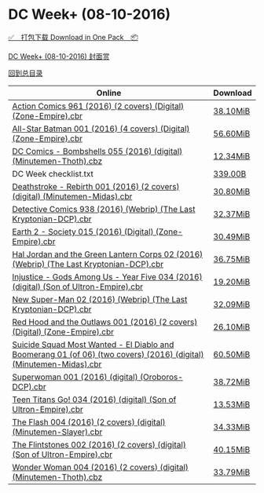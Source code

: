 # DC Week+ (08-10-2016)

[✅&emsp;打包下载 Download in One Pack&emsp;📦](https://pan.baidu.com/s/1c28kQq8)

[DC Week+ (08-10-2016) 封面赏](/https://github.com/alicewish/markdown/blob/master/cover/DC-Week-08-10-2016-Covers.md)



[回到总目录](https://github.com/alicewish/markdown/blob/master/Catalogs.md)



Online | Download
--- | ---
[Action Comics 961 (2016) (2 covers) (Digital) (Zone-Empire).cbr](https://github.com/alicewish/markdown/blob/master/comic/Action-Comics-961-2016-2-covers-Digital-Zone-Empire-cbr.md) | [38.10MiB](https://pan.baidu.com/s/1c28kQq8#list/path=%2FDC%20Week%202016%20Q3%2FDC%20Week%2B%20%2808-10-2016%29%2F%E3%82%B3%E3%82%A6%E3%82%A4%E3%82%A2%E3%82%B3%E3%82%B7%E3%82%B1%E3%82%B9%E3%82%A4%E3%82%AA%E3%82%B3%E3%82%BD%E3%82%A2%E3%82%B3%E3%82%B1%E3%82%AF%E3%82%A4%E3%82%A8%E3%82%BB%E3%82%B3%E3%82%BD%E3%82%BD%E3%82%A6%E3%82%B3%E3%82%BF%E3%82%BD%E3%82%B3%E3%82%BB%E3%82%AA%E3%82%AF%E3%82%A6%E3%82%A8&parentPath=%2FDC%20Week%202016%20Q3)
[All-Star Batman 001 (2016) (4 covers) (Digital) (Zone-Empire).cbr](https://github.com/alicewish/markdown/blob/master/comic/All-Star-Batman-001-2016-4-covers-Digital-Zone-Empire-cbr.md) | [56.60MiB](https://pan.baidu.com/s/1c28kQq8#list/path=%2FDC%20Week%202016%20Q3%2FDC%20Week%2B%20%2808-10-2016%29%2F%E3%82%AA%E3%82%AD%E3%82%AD%E3%82%AA%E3%82%A2%E3%82%B3%E3%82%A8%E3%82%B3%E3%82%A4%E3%82%A6%E3%82%A6%E3%82%AD%E3%82%A4%E3%82%A2%E3%82%BD%E3%82%B5%E3%82%AA%E3%82%AD%E3%82%B3%E3%82%BB%E3%82%A6%E3%82%B3%E3%82%A6%E3%82%A8%E3%82%A4%E3%82%B3%E3%82%AF%E3%82%AF%E3%82%AD%E3%82%AF%E3%82%B3%E3%82%BD&parentPath=%2FDC%20Week%202016%20Q3)
[DC Comics - Bombshells 055 (2016) (digital) (Minutemen-Thoth).cbz](https://github.com/alicewish/markdown/blob/master/comic/DC-Comics-Bombshells-055-2016-digital-Minutemen-Thoth-cbz.md) | [12.34MiB](https://pan.baidu.com/s/1c28kQq8#list/path=%2FDC%20Week%202016%20Q3%2FDC%20Week%2B%20%2808-10-2016%29%2F%E3%82%BB%E3%82%A8%E3%82%BF%E3%82%BD%E3%82%B5%E3%82%A6%E3%82%A8%E3%82%AA%E3%82%AB%E3%82%B9%E3%82%B9%E3%82%AF%E3%82%AA%E3%82%A4%E3%82%B7%E3%82%B7%E3%82%A2%E3%82%A4%E3%82%BD%E3%82%BD%E3%82%BF%E3%82%BB%E3%82%BD%E3%82%AD%E3%82%AF%E3%82%BF%E3%82%BF%E3%82%AF%E3%82%AA%E3%82%A6%E3%82%AA%E3%82%AF&parentPath=%2FDC%20Week%202016%20Q3)
DC Week checklist.txt | [339.00B](https://pan.baidu.com/s/1c28kQq8#list/path=%2FDC%20Week%202016%20Q3%2FDC%20Week%2B%20%2808-10-2016%29%2F%E3%82%AA%E3%82%AD%E3%82%B7%E3%82%BF%E3%82%BB%E3%82%B5%E3%82%B9%E3%82%B9%E3%82%B5%E3%82%A6%E3%82%B1%E3%82%B3%E3%82%AA%E3%82%A4%E3%82%B7%E3%82%A8%E3%82%A2%E3%82%AA%E3%82%A6%E3%82%AA%E3%82%AD%E3%82%B9%E3%82%B9%E3%82%BD%E3%82%B1%E3%82%AF%E3%82%B5%E3%82%BB%E3%82%BD%E3%82%A2%E3%82%B9%E3%82%A6&parentPath=%2FDC%20Week%202016%20Q3)
[Deathstroke - Rebirth 001 (2016) (2 covers) (digital) (Minutemen-Midas).cbr](https://github.com/alicewish/markdown/blob/master/comic/Deathstroke-Rebirth-001-2016-2-covers-digital-Minutemen-Midas-cbr.md) | [30.80MiB](https://pan.baidu.com/s/1c28kQq8#list/path=%2FDC%20Week%202016%20Q3%2FDC%20Week%2B%20%2808-10-2016%29%2F%E3%82%BD%E3%82%B1%E3%82%A8%E3%82%BB%E3%82%B1%E3%82%BF%E3%82%A2%E3%82%BF%E3%82%AD%E3%82%A8%E3%82%A8%E3%82%B1%E3%82%AF%E3%82%AB%E3%82%BB%E3%82%B5%E3%82%B9%E3%82%A6%E3%82%BD%E3%82%AF%E3%82%A2%E3%82%B9%E3%82%B7%E3%82%A2%E3%82%A4%E3%82%B7%E3%82%AD%E3%82%AA%E3%82%AF%E3%82%B9%E3%82%B5%E3%82%B9&parentPath=%2FDC%20Week%202016%20Q3)
[Detective Comics 938 (2016) (Webrip) (The Last Kryptonian-DCP).cbr](https://github.com/alicewish/markdown/blob/master/comic/Detective-Comics-938-2016-Webrip-Last-Kryptonian-DCP-cbr.md) | [32.37MiB](https://pan.baidu.com/s/1c28kQq8#list/path=%2FDC%20Week%202016%20Q3%2FDC%20Week%2B%20%2808-10-2016%29%2F%E3%82%A8%E3%82%AA%E3%82%BB%E3%82%B1%E3%82%B9%E3%82%BB%E3%82%B5%E3%82%AB%E3%82%AA%E3%82%AD%E3%82%BF%E3%82%BD%E3%82%B9%E3%82%B7%E3%82%AB%E3%82%B3%E3%82%AA%E3%82%A2%E3%82%B1%E3%82%AD%E3%82%AF%E3%82%A2%E3%82%B1%E3%82%B3%E3%82%A6%E3%82%BF%E3%82%AD%E3%82%AA%E3%82%BF%E3%82%AB%E3%82%BF%E3%82%B1&parentPath=%2FDC%20Week%202016%20Q3)
[Earth 2 - Society 015 (2016) (Digital) (Zone-Empire).cbr](https://github.com/alicewish/markdown/blob/master/comic/Earth-2-Society-015-2016-Digital-Zone-Empire-cbr.md) | [30.49MiB](https://pan.baidu.com/s/1c28kQq8#list/path=%2FDC%20Week%202016%20Q3%2FDC%20Week%2B%20%2808-10-2016%29%2F%E3%82%BB%E3%82%BF%E3%82%B1%E3%82%A6%E3%82%B1%E3%82%A8%E3%82%AA%E3%82%B5%E3%82%B5%E3%82%A4%E3%82%A4%E3%82%BD%E3%82%A2%E3%82%B9%E3%82%A8%E3%82%AF%E3%82%BB%E3%82%A2%E3%82%A2%E3%82%A2%E3%82%A4%E3%82%AA%E3%82%BD%E3%82%B7%E3%82%AB%E3%82%BB%E3%82%BF%E3%82%BF%E3%82%BF%E3%82%A8%E3%82%B1%E3%82%B3&parentPath=%2FDC%20Week%202016%20Q3)
[Hal Jordan and the Green Lantern Corps 02 (2016) (Webrip) (The Last Kryptonian-DCP).cbr](https://github.com/alicewish/markdown/blob/master/comic/Hal-Jordan-Green-Lantern-Corps-02-2016-Webrip-Last-Kryptonian-DCP-cbr.md) | [36.75MiB](https://pan.baidu.com/s/1c28kQq8#list/path=%2FDC%20Week%202016%20Q3%2FDC%20Week%2B%20%2808-10-2016%29%2F%E3%82%AD%E3%82%A6%E3%82%BB%E3%82%BD%E3%82%AF%E3%82%BF%E3%82%B7%E3%82%B7%E3%82%BD%E3%82%BB%E3%82%AF%E3%82%BF%E3%82%B3%E3%82%B1%E3%82%B1%E3%82%AD%E3%82%A4%E3%82%AA%E3%82%A2%E3%82%AD%E3%82%AF%E3%82%B1%E3%82%AB%E3%82%A6%E3%82%B3%E3%82%BF%E3%82%A8%E3%82%B1%E3%82%B3%E3%82%AD%E3%82%B1%E3%82%BB&parentPath=%2FDC%20Week%202016%20Q3)
[Injustice - Gods Among Us - Year Five 034 (2016) (digital) (Son of Ultron-Empire).cbr](https://github.com/alicewish/markdown/blob/master/comic/Injustice-Gods-Among-Us-Year-Five-034-2016-digital-Son-of-Ultron-Empire-cbr.md) | [19.20MiB](https://pan.baidu.com/s/1c28kQq8#list/path=%2FDC%20Week%202016%20Q3%2FDC%20Week%2B%20%2808-10-2016%29%2F%E3%82%B3%E3%82%A4%E3%82%A4%E3%82%BD%E3%82%B5%E3%82%AA%E3%82%B1%E3%82%AA%E3%82%AB%E3%82%AA%E3%82%A4%E3%82%B9%E3%82%A6%E3%82%BF%E3%82%B5%E3%82%A8%E3%82%AF%E3%82%B3%E3%82%A2%E3%82%AB%E3%82%A2%E3%82%AF%E3%82%BD%E3%82%AB%E3%82%A6%E3%82%A6%E3%82%B9%E3%82%A6%E3%82%B7%E3%82%B9%E3%82%AA%E3%82%AD&parentPath=%2FDC%20Week%202016%20Q3)
[New Super-Man 02 (2016) (Webrip) (The Last Kryptonian-DCP).cbr](https://github.com/alicewish/markdown/blob/master/comic/New-Super-Man-02-2016-Webrip-Last-Kryptonian-DCP-cbr.md) | [32.09MiB](https://pan.baidu.com/s/1c28kQq8#list/path=%2FDC%20Week%202016%20Q3%2FDC%20Week%2B%20%2808-10-2016%29%2F%E3%82%BD%E3%82%B9%E3%82%A4%E3%82%A2%E3%82%B1%E3%82%B3%E3%82%B3%E3%82%B5%E3%82%AD%E3%82%A8%E3%82%B1%E3%82%AD%E3%82%B7%E3%82%BD%E3%82%BB%E3%82%B1%E3%82%B1%E3%82%BF%E3%82%A6%E3%82%BF%E3%82%B1%E3%82%A2%E3%82%B9%E3%82%A2%E3%82%A4%E3%82%BD%E3%82%BB%E3%82%A6%E3%82%AD%E3%82%AF%E3%82%AA%E3%82%BD&parentPath=%2FDC%20Week%202016%20Q3)
[Red Hood and the Outlaws 001 (2016) (2 covers) (Digital) (Zone-Empire).cbr](https://github.com/alicewish/markdown/blob/master/comic/Red-Hood-Outlaws-001-2016-2-covers-Digital-Zone-Empire-cbr.md) | [26.10MiB](https://pan.baidu.com/s/1c28kQq8#list/path=%2FDC%20Week%202016%20Q3%2FDC%20Week%2B%20%2808-10-2016%29%2F%E3%82%BD%E3%82%B5%E3%82%AF%E3%82%B5%E3%82%BF%E3%82%BB%E3%82%A8%E3%82%A8%E3%82%AB%E3%82%A6%E3%82%AD%E3%82%A8%E3%82%A8%E3%82%B5%E3%82%AD%E3%82%A2%E3%82%AD%E3%82%AF%E3%82%AD%E3%82%AF%E3%82%BF%E3%82%BF%E3%82%AB%E3%82%A4%E3%82%B9%E3%82%B3%E3%82%BF%E3%82%BD%E3%82%BD%E3%82%AB%E3%82%B7%E3%82%B1&parentPath=%2FDC%20Week%202016%20Q3)
[Suicide Squad Most Wanted - El Diablo and Boomerang 01 (of 06) (two covers) (2016) (digital) (Minutemen-Midas).cbr](https://github.com/alicewish/markdown/blob/master/comic/Suicide-Squad-Most-Wanted-El-Diablo-Boomerang-01-of-06-two-covers-2016-digital-Minutemen-Midas-cbr.md) | [60.50MiB](https://pan.baidu.com/s/1c28kQq8#list/path=%2FDC%20Week%202016%20Q3%2FDC%20Week%2B%20%2808-10-2016%29%2F%E3%82%AD%E3%82%A4%E3%82%B1%E3%82%B9%E3%82%B7%E3%82%BF%E3%82%B7%E3%82%AD%E3%82%AD%E3%82%B9%E3%82%AD%E3%82%B1%E3%82%B5%E3%82%BD%E3%82%A8%E3%82%B9%E3%82%B5%E3%82%B1%E3%82%BF%E3%82%BD%E3%82%B3%E3%82%B9%E3%82%A6%E3%82%AD%E3%82%AD%E3%82%AD%E3%82%A6%E3%82%AD%E3%82%B5%E3%82%B1%E3%82%BF%E3%82%BB&parentPath=%2FDC%20Week%202016%20Q3)
[Superwoman 001 (2016) (digital) (Oroboros-DCP).cbr](https://github.com/alicewish/markdown/blob/master/comic/Superwoman-001-2016-digital-Oroboros-DCP-cbr.md) | [38.72MiB](https://pan.baidu.com/s/1c28kQq8#list/path=%2FDC%20Week%202016%20Q3%2FDC%20Week%2B%20%2808-10-2016%29%2F%E3%82%B7%E3%82%B5%E3%82%AB%E3%82%BB%E3%82%B9%E3%82%BF%E3%82%AF%E3%82%BB%E3%82%BB%E3%82%A8%E3%82%BB%E3%82%A4%E3%82%B7%E3%82%A6%E3%82%B1%E3%82%BF%E3%82%B1%E3%82%AD%E3%82%BB%E3%82%A6%E3%82%AF%E3%82%AD%E3%82%B3%E3%82%AB%E3%82%AD%E3%82%B7%E3%82%BB%E3%82%A2%E3%82%AD%E3%82%AF%E3%82%AD%E3%82%BD&parentPath=%2FDC%20Week%202016%20Q3)
[Teen Titans Go! 034 (2016) (digital) (Son of Ultron-Empire).cbr](https://github.com/alicewish/markdown/blob/master/comic/Teen-Titans-Go-034-2016-digital-Son-of-Ultron-Empire-cbr.md) | [13.53MiB](https://pan.baidu.com/s/1c28kQq8#list/path=%2FDC%20Week%202016%20Q3%2FDC%20Week%2B%20%2808-10-2016%29%2F%E3%82%A8%E3%82%BF%E3%82%A2%E3%82%BD%E3%82%BF%E3%82%A6%E3%82%B1%E3%82%AD%E3%82%B1%E3%82%A2%E3%82%B1%E3%82%BB%E3%82%A2%E3%82%A8%E3%82%B7%E3%82%B1%E3%82%BF%E3%82%A2%E3%82%AD%E3%82%B5%E3%82%BF%E3%82%B1%E3%82%BF%E3%82%B1%E3%82%B9%E3%82%B1%E3%82%B3%E3%82%B1%E3%82%A8%E3%82%AA%E3%82%B1%E3%82%AF&parentPath=%2FDC%20Week%202016%20Q3)
[The Flash 004 (2016) (2 covers) (digital) (Minutemen-Slayer).cbr](https://github.com/alicewish/markdown/blob/master/comic/Flash-004-2016-2-covers-digital-Minutemen-Slayer-cbr.md) | [34.33MiB](https://pan.baidu.com/s/1c28kQq8#list/path=%2FDC%20Week%202016%20Q3%2FDC%20Week%2B%20%2808-10-2016%29%2F%E3%82%AF%E3%82%A2%E3%82%AA%E3%82%B9%E3%82%AD%E3%82%B7%E3%82%A2%E3%82%BF%E3%82%AB%E3%82%A2%E3%82%B9%E3%82%B3%E3%82%A8%E3%82%A6%E3%82%AD%E3%82%B9%E3%82%AB%E3%82%A2%E3%82%A6%E3%82%B1%E3%82%A2%E3%82%A4%E3%82%A4%E3%82%B1%E3%82%A2%E3%82%AA%E3%82%AB%E3%82%BB%E3%82%AD%E3%82%B3%E3%82%B9%E3%82%B9&parentPath=%2FDC%20Week%202016%20Q3)
[The Flintstones 002 (2016) (2 covers) (digital) (Son of Ultron-Empire).cbr](https://github.com/alicewish/markdown/blob/master/comic/Flintstones-002-2016-2-covers-digital-Son-of-Ultron-Empire-cbr.md) | [40.15MiB](https://pan.baidu.com/s/1c28kQq8#list/path=%2FDC%20Week%202016%20Q3%2FDC%20Week%2B%20%2808-10-2016%29%2F%E3%82%BF%E3%82%B3%E3%82%B7%E3%82%A6%E3%82%B9%E3%82%AB%E3%82%AB%E3%82%BF%E3%82%BF%E3%82%B1%E3%82%BD%E3%82%BD%E3%82%A6%E3%82%AA%E3%82%B1%E3%82%B7%E3%82%B7%E3%82%BB%E3%82%B5%E3%82%B5%E3%82%BD%E3%82%AD%E3%82%BB%E3%82%AB%E3%82%BF%E3%82%B3%E3%82%AB%E3%82%BB%E3%82%B3%E3%82%AD%E3%82%A2%E3%82%A6&parentPath=%2FDC%20Week%202016%20Q3)
[Wonder Woman 004 (2016) (2 covers) (digital) (Minutemen-Thoth).cbz](https://github.com/alicewish/markdown/blob/master/comic/Wonder-Woman-004-2016-2-covers-digital-Minutemen-Thoth-cbz.md) | [33.79MiB](https://pan.baidu.com/s/1c28kQq8#list/path=%2FDC%20Week%202016%20Q3%2FDC%20Week%2B%20%2808-10-2016%29%2F%E3%82%B9%E3%82%A6%E3%82%B1%E3%82%A2%E3%82%A4%E3%82%BF%E3%82%B9%E3%82%AB%E3%82%A8%E3%82%AA%E3%82%A4%E3%82%AF%E3%82%B3%E3%82%AF%E3%82%BF%E3%82%A6%E3%82%A6%E3%82%AF%E3%82%A6%E3%82%A8%E3%82%AD%E3%82%BB%E3%82%A2%E3%82%BD%E3%82%B1%E3%82%AF%E3%82%A8%E3%82%AB%E3%82%A8%E3%82%B9%E3%82%B1%E3%82%A6&parentPath=%2FDC%20Week%202016%20Q3)